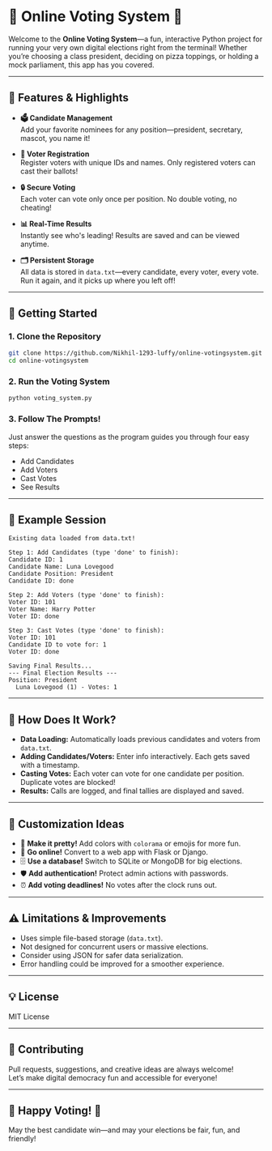 # 🎉 Online Voting System 🎉

Welcome to the **Online Voting System**—a fun, interactive Python project for running your very own digital elections right from the terminal! Whether you’re choosing a class president, deciding on pizza toppings, or holding a mock parliament, this app has you covered.

---

## 🚀 Features & Highlights

- **🗳️ Candidate Management**  
  Add your favorite nominees for any position—president, secretary, mascot, you name it!

- **👥 Voter Registration**  
  Register voters with unique IDs and names. Only registered voters can cast their ballots!

- **🔒 Secure Voting**  
  Each voter can vote only once per position. No double voting, no cheating!

- **📊 Real-Time Results**  
  Instantly see who's leading! Results are saved and can be viewed anytime.

- **🗂️ Persistent Storage**  
  All data is stored in `data.txt`—every candidate, every voter, every vote. Run it again, and it picks up where you left off!

---

## 🎈 Getting Started

### 1. **Clone the Repository**
```sh
git clone https://github.com/Nikhil-1293-luffy/online-votingsystem.git
cd online-votingsystem
```

### 2. **Run the Voting System**
```sh
python voting_system.py
```

### 3. **Follow The Prompts!**
Just answer the questions as the program guides you through four easy steps:
- Add Candidates
- Add Voters
- Cast Votes
- See Results

---

## 📝 Example Session

```text
Existing data loaded from data.txt!

Step 1: Add Candidates (type 'done' to finish):
Candidate ID: 1
Candidate Name: Luna Lovegood
Candidate Position: President
Candidate ID: done

Step 2: Add Voters (type 'done' to finish):
Voter ID: 101
Voter Name: Harry Potter
Voter ID: done

Step 3: Cast Votes (type 'done' to finish):
Voter ID: 101
Candidate ID to vote for: 1
Voter ID: done

Saving Final Results...
--- Final Election Results ---
Position: President
  Luna Lovegood (1) - Votes: 1
```

---

## 🧠 How Does It Work?

- **Data Loading:** Automatically loads previous candidates and voters from `data.txt`.
- **Adding Candidates/Voters:** Enter info interactively. Each gets saved with a timestamp.
- **Casting Votes:** Each voter can vote for one candidate per position. Duplicate votes are blocked!
- **Results:** Calls are logged, and final tallies are displayed and saved.

---

## 🌈 Customization Ideas

- 🎨 **Make it pretty!** Add colors with `colorama` or emojis for more fun.
- 🔗 **Go online!** Convert to a web app with Flask or Django.
- 🗄️ **Use a database!** Switch to SQLite or MongoDB for big elections.
- 🛡️ **Add authentication!** Protect admin actions with passwords.
- ⏰ **Add voting deadlines!** No votes after the clock runs out.

---

## ⚠️ Limitations & Improvements

- Uses simple file-based storage (`data.txt`).  
- Not designed for concurrent users or massive elections.
- Consider using JSON for safer data serialization.
- Error handling could be improved for a smoother experience.

---

## 💡 License

MIT License

---

## 🙌 Contributing

Pull requests, suggestions, and creative ideas are always welcome!  
Let’s make digital democracy fun and accessible for everyone!

---

## 🎊 Happy Voting! 🎊

May the best candidate win—and may your elections be fair, fun, and friendly!
